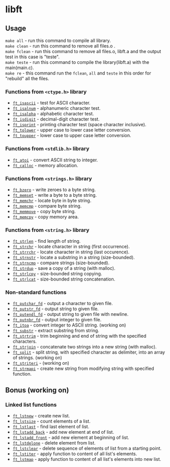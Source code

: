 # libft

## Usage

``make all`` - run this command to compile all library.<br/>
``make clean`` - run this command to remove all files.o .<br/>
``make fclean`` - run this command to remove all files.o, libft.a and the output test in this case is "teste".<br/>
``make teste`` - run this command to compile the library(libft.a) with the main(main.c).<br/>
``make re`` - this command run the ``fclean``, ``all`` and ``teste`` in this order for "rebuild" all the files.<br/>

### Functions from `<ctype.h>` library

* [`ft_isascii`](https://github.com/diogogomes2003/libft/blob/main/ft_isascii.c)			- test for ASCII character.
* [`ft_isalnum`](https://github.com/diogogomes2003/libft/blob/main/ft_isalnum.c)			- alphanumeric character test.
* [`ft_isalpha`](https://github.com/diogogomes2003/libft/blob/main/ft_isalpha.c)			- alphabetic character test.
* [`ft_isdigit`](https://github.com/diogogomes2003/libft/blob/main/ft_isdigit.c)			- decimal-digit character test.
* [`ft_isprint`](https://github.com/diogogomes2003/libft/blob/main/ft_isprint.c)			- printing character test (space character inclusive).
* [`ft_tolower`](https://github.com/diogogomes2003/libft/blob/main/ft_tolower.c)			- upper case to lower case letter conversion.
* [`ft_toupper`](https://github.com/diogogomes2003/libft/blob/main/ft_toupper.c)			- lower case to upper case letter conversion.

### Functions from `<stdlib.h>` library

* [`ft_atoi`](https://github.com/diogogomes2003/libft/blob/main/ft_atoi.c)		- convert ASCII string to integer.
* [`ft_calloc`](https://github.com/diogogomes2003/libft/blob/main/ft_calloc.c)	- memory allocation.

### Functions from `<strings.h>` library

* [`ft_bzero`](https://github.com/diogogomes2003/libft/blob/main/ft_bzero.c)		- write zeroes to a byte string.
* [`ft_memset`](https://github.com/diogogomes2003/libft/blob/main/ft_memset.c)		- write a byte to a byte string.
* [`ft_memchr`](https://github.com/diogogomes2003/libft/blob/main/ft_memchr.c)		- locate byte in byte string.
* [`ft_memcmp`](https://github.com/diogogomes2003/libft/blob/main/ft_memcmp.c)		- compare byte string.
* [`ft_memmove`](https://github.com/diogogomes2003/libft/blob/main/ft_memmove.c)	- copy byte string.
* [`ft_memcpy`](https://github.com/diogogomes2003/libft/blob/main/ft_memcpy.c)		- copy memory area.

### Functions from `<string.h>` library

* [`ft_strlen`](https://github.com/diogogomes2003/libft/blob/main/ft_strlen.c)				- find length of string.
* [`ft_strchr`](https://github.com/diogogomes2003/libft/blob/main/ft_strchr.c)				- locate character in string (first occurrence).
* [`ft_strrchr`](https://github.com/diogogomes2003/libft/blob/main/ft_strrchr.c)			- locate character in string (last occurence).
* [`ft_strnstr`](https://github.com/diogogomes2003/libft/blob/main/ft_strnstr.c)			- locate a substring in a string (size-bounded).
* [`ft_strncmp`](https://github.com/diogogomes2003/libft/blob/main/ft_strncmp.c)			- compare strings (size-bounded).
* [`ft_strdup`](https://github.com/diogogomes2003/libft/blob/main/ft_strdup.c)				- save a copy of a string (with malloc).
* [`ft_strlcpy`](https://github.com/diogogomes2003/libft/blob/main/ft_strlcpy.c)			- size-bounded string copying.
* [`ft_strlcat`](https://github.com/diogogomes2003/libft/blob/main/ft_strlcat.c)			- size-bounded string concatenation.

### Non-standard functions

* [`ft_putchar_fd`](https://github.com/diogogomes2003/libft/blob/main/ft_putchar_fd.c)		- output a character to given file.
* [`ft_putstr_fd`](https://github.com/diogogomes2003/libft/blob/main/ft_putstr_fd.c)		- output string to given file.
* [`ft_putendl_fd`](https://github.com/diogogomes2003/libft/blob/main/ft_putendl_fd.c)		- output string to given file with newline.
* [`ft_putnbr_fd`](https://github.com/diogogomes2003/libft/blob/main/ft_putnbr_fd.c)		- output integer to given file.
* [`ft_itoa`]()					- convert integer to ASCII string. (working on)
* [`ft_substr`](https://github.com/diogogomes2003/libft/blob/main/ft_substr.c)				- extract substring from string.
* [`ft_strtrim`](https://github.com/diogogomes2003/libft/blob/main/ft_strtrim.c)			- trim beginning and end of string with the specified characters.
* [`ft_strjoin`](https://github.com/diogogomes2003/libft/blob/main/ft_strjoin.c)			- concatenate two strings into a new string (with malloc).
* [`ft_split`]()				- split string, with specified character as delimiter, into an array of strings. (working on)
* [`ft_striteri`]()				- (working on)
* [`ft_strmapi`](https://github.com/diogogomes2003/libft/blob/main/ft_strmapi.c)			- create new string from modifying string with specified function.

## Bonus (working on)
### Linked list functions

* [`ft_lstnew`]()				- create new list.
* [`ft_lstsize`]()			- count elements of a list.
* [`ft_lstlast`]()			- find last element of list.
* [`ft_lstadd_back`]()	- add new element at end of list.
* [`ft_lstadd_front`]()	- add new element at beginning of list.
* [`ft_lstdelone`]()		- delete element from list.
* [`ft_lstclear`]()			- delete sequence of elements of list from a starting point.
* [`ft_lstiter`]()			- apply function to content of all list's elements.
* [`ft_lstmap`]()				- apply function to content of all list's elements into new list.
